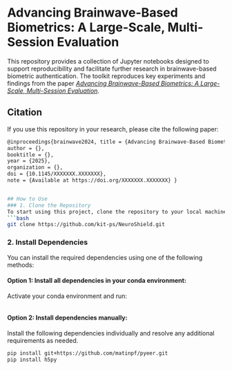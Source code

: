 # Advancing Brainwave-Based Biometrics: A Large-Scale, Multi-Session Evaluation
This repository provides a collection of Jupyter notebooks designed to support reproducibility and facilitate further research in brainwave-based biometric authentication. The toolkit reproduces key experiments and findings from the paper *[Advancing Brainwave-Based Biometrics: A Large-Scale, Multi-Session Evaluation](arxiv.org)*. 

## Citation

If you use this repository in your research, please cite the following paper:

```bash
@inproceedings{brainwave2024, title = {Advancing Brainwave-Based Biometrics: A Large-Scale, Multi-Session Evaluation},
author = {},
booktitle = {},
year = {2025},
organization = {},
doi = {10.1145/XXXXXXX.XXXXXXX},
note = {Available at https://doi.org/XXXXXXX.XXXXXXX} }


## How to Use
### 1. Clone the Repository
To start using this project, clone the repository to your local machine:
```bash
git clone https://github.com/kit-ps/NeuroShield.git
```
### 2. Install Dependencies
You can install the required dependencies using one of the following methods:

#### Option 1: Install all dependencies in your conda environment:
Activate your conda environment and run:
```bash
```
#### Option 2: Install dependencies manually:
Install the following dependencies individually and resolve any additional requirements as needed.
```bash
pip install git+https://github.com/matinpf/pyeer.git
pip install h5py
```




